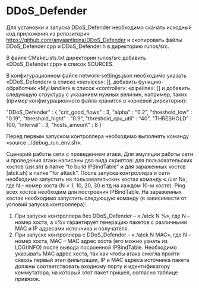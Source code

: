 # DDoS_Defender
Для установки и запуска DDoS_Defender необходимо скачать исходный код приложения 
из репозитория https://github.com/anyaantipina/DDoS_Defender и скопировать файлы 
DDoS_Defender.cpp и DDoS_Defender.h в директорию runos/src.

В файле CMakeLists.txt директории runos/src добавить «DDoS_Defender.cpp» в список SOURCES.

В конфигурационном файле network-settings.json необходимо указать «DDoS_Defender» в списке «services»: [], 
добавить функцию-обработчик «MyHandler» в список «controller»: «pipeline»: [] и 
добавить следующую структуру с указанием нужных величин, например, таких (пример конфигурационного файла
хранится в корневой директории):

"DDoS_Defender" : {
  "crit_good_flows" : 3,
  "alpha" : "0.2",
  "threshold_low" : "0.19",
  "threshold_hight" : "0.9",
  "threshold_cpu_util" : “40”,
  "THRESHOLD" : 100,
  "interval" : 3,
  "hosts_amount" : 8
}

Перед первым запуском контроллера необходимо выполнять команду «source ../debug_run_env.sh».

Сценарий работы сети с проведением атаки. 
Для эмуляции работы сети и проведения атаки написаны два вида скриптов: для пользовательских хостов (usr.sh) в папке "to build IPBindTable" и для зараженных хостов (atck.sh) в папке "for attack". 
После запуска контроллера и сети необходимо запустить на пользовательских хостах команду «./usr N», где N – номер хоста
(N = 1, 10, 20, 30 и тд на каждом 10-м хосте). Ping всех хостов необходим для построения IPBindTable.
На зараженных хостах необходимо запустить следующую команду (в зависимости от условий запуска контроллера):
  1) При запуске контроллера без DDoS_Defender – «./atck N %», где N – номер хоста, 
    а «%» гарантирует генерацию пакетов с различными MAC и IP адресами источника и получателя.
  2) При запуске контроллера с DDoS_Defender – «./atck N MAC», где N – номер хоста, 
    MAC – MAC адрес хоста (его можно узнать из LOG(INFO) после вывода посроенной IPBindTable. 
    Необходимо указывать MAC адрес хоста, так как чтобы атака смогла пройти сквозь первый этап фильтрации, 
    IP и MAC адреса источника пакета должны соответствовать входному порту и идентификатору коммутатора, 
    на который этот пакет пришел, согласно таблице привязок.
